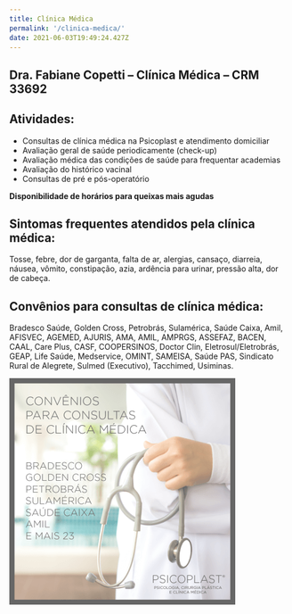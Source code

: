 ```yaml
---
title: Clínica Médica
permalink: '/clinica-medica/'
date: 2021-06-03T19:49:24.427Z
---
```


## Dra. Fabiane Copetti – Clínica Médica – CRM 33692

## Atividades:

- Consultas de clínica médica na Psicoplast e atendimento domiciliar
- Avaliação geral de saúde periodicamente (check-up)
- Avaliação médica das condições de saúde para frequentar academias
- Avaliação do histórico vacinal
- Consultas de pré e pós-operatório

**Disponibilidade de horários para queixas mais agudas**

## Sintomas frequentes atendidos pela clínica médica:

Tosse, febre, dor de garganta, falta de ar, alergias, cansaço, diarreia, náusea, vômito, constipação, azia, ardência para urinar, pressão alta, dor de cabeça.

## Convênios para consultas de clínica médica:

Bradesco Saúde, Golden Cross, Petrobrás, Sulamérica, Saúde Caixa, Amil, AFISVEC, AGEMED, AJURIS, AMA, AMIL, AMPRGS, ASSEFAZ, BACEN, CAAL, Care Plus, CASF, COOPERSINOS, Doctor Clin, Eletrosul/Eletrobrás, GEAP, Life Saúde, Medservice, OMINT, SAMEISA, Saúde PAS, Sindicato Rural de Alegrete, Sulmed (Executivo), Tacchimed, Usiminas.

![Cônvenios para consultas de clínica médica: Bradesco, Golden Cross, Petrobrás, Sulamérica, Saúde Caixa, AMIL e outros 23 convênios](/img/post-convenios-clinica-medica.png)
